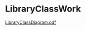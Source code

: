 # LibraryClassWork
[LibraryClassDiagram.pdf](https://github.com/PCPetkov18/LibraryClassWork/files/11077847/LibraryClassDiagram.pdf)
